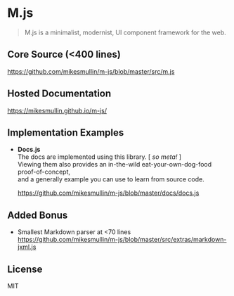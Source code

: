 # M.js

> M.js is a minimalist, modernist, UI component framework for the web.

## Core Source (<400 lines)

https://github.com/mikesmullin/m-js/blob/master/src/m.js

## Hosted Documentation

https://mikesmullin.github.io/m-js/

## Implementation Examples

* **Docs.js**  
  The docs are implemented using this library. [ _so meta!_ ]  
	Viewing them also provides an in-the-wild eat-your-own-dog-food proof-of-concept,  
	and a generally example you can use to learn from source code.

  https://github.com/mikesmullin/m-js/blob/master/docs/docs.js

## Added Bonus

- Smallest Markdown parser at <70 lines  
  https://github.com/mikesmullin/m-js/blob/master/src/extras/markdown-jxml.js


## License

MIT